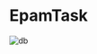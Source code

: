 # EpamTask
![db](https://user-images.githubusercontent.com/23312175/28241247-87a88784-6999-11e7-8885-a9e008994b43.png)
